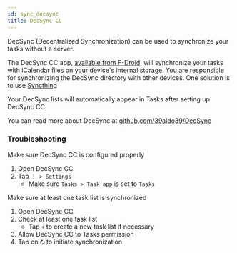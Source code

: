 ```yaml
---
id: sync_decsync
title: DecSync CC
---
```

DecSync (Decentralized Synchronization) can be used to synchronize your tasks
without a server.

The DecSync CC app, [available from
F-Droid](https://f-droid.org/packages/org.decsync.cc/), will synchronize your
tasks with iCalendar files on your device's internal storage.  You are
responsible for synchronizing the DecSync directory with other devices. One
solution is to use [Syncthing](https://syncthing.net/)

Your DecSync lists will automatically appear in Tasks after setting up DecSync
CC

You can read more about DecSync at
[github.com/39aldo39/DecSync](https://github.com/39aldo39/DecSync)

### Troubleshooting

Make sure DecSync CC is configured properly

1. Open DecSync CC
2. Tap `⋮ > Settings`
    * Make sure `Tasks > Task app` is set to `Tasks`

Make sure at least one task list is synchronized

1. Open DecSync CC
2. Check at least one task list
    * Tap `+` to create a new task list if necessary
3. Allow DecSync CC to Tasks permission
4. Tap on `🗘` to initiate synchronization

